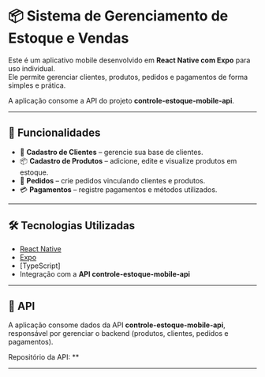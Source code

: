 # 📦 Sistema de Gerenciamento de Estoque e Vendas

Este é um aplicativo mobile desenvolvido em **React Native com Expo** para uso individual.  
Ele permite gerenciar clientes, produtos, pedidos e pagamentos de forma simples e prática.  

A aplicação consome a API do projeto **controle-estoque-mobile-api**.

---

## 🚀 Funcionalidades

- 👤 **Cadastro de Clientes** – gerencie sua base de clientes.
- 📦 **Cadastro de Produtos** – adicione, edite e visualize produtos em estoque.
- 🛒 **Pedidos** – crie pedidos vinculando clientes e produtos.
- 💳 **Pagamentos** – registre pagamentos e métodos utilizados.

---

## 🛠️ Tecnologias Utilizadas

- [React Native](https://reactnative.dev/)
- [Expo](https://expo.dev/)
- [TypeScript]
- Integração com a **API controle-estoque-mobile-api**

---

## 🔗 API

A aplicação consome dados da API **controle-estoque-mobile-api**, responsável por gerenciar o backend (produtos, clientes, pedidos e pagamentos).

Repositório da API: **

---
